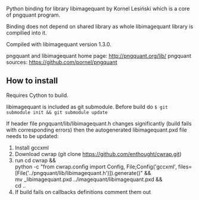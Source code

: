 Python binding for library libimagequant by Kornel Lesiński which is a core of
pngquant program.

Binding does not depend on shared library as whole libimagequant library is compilied into it.

Compiled with libimagequant version 1.3.0.

pngquant and libimagequant home page: http://pngquant.org/lib/
pngquant sources: https://github.com/pornel/pngquant

## How to install

Requires Cython to build.

libimagequant is included as git submodule. Before build do
 `$ git submodule init && git submodule update`

If header file pngquant/lib/libimagequant.h changes significantly (build fails
with corresponding errors) then the autogenerated libimagequant.pxd file needs
to be updated:
   1. Install gccxml
   2. Download cwrap (git clone https://github.com/enthought/cwrap.git)
   3. run
         cd cwrap &&\
         python -c "from cwrap.config import Config, File;Config('gccxml', files=[File('../pngquant/lib/libimagequant.h')]).generate()" &&\
         mv _libimagequant.pxd ../imagequant/libimagequant.pxd &&\
         cd ..
   4. If build fails on callbacks definitions comment them out

